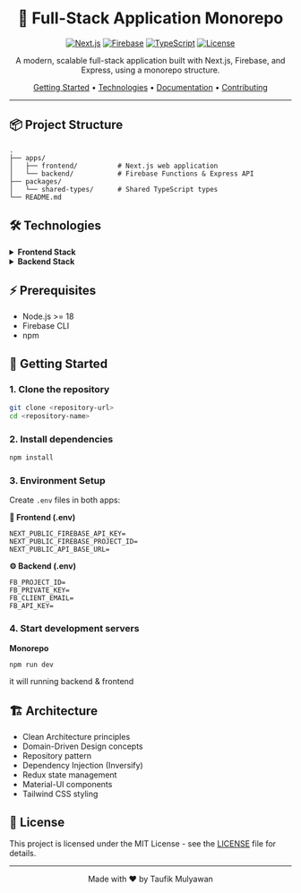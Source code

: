 <div align="center">

# 🚀 Full-Stack Application Monorepo

[![Next.js](https://img.shields.io/badge/Next.js-15-black?style=flat-square&logo=next.js)](https://nextjs.org/)
[![Firebase](https://img.shields.io/badge/Firebase-Latest-orange?style=flat-square&logo=firebase)](https://firebase.google.com/)
[![TypeScript](https://img.shields.io/badge/TypeScript-Latest-blue?style=flat-square&logo=typescript)](https://www.typescriptlang.org/)
[![License](https://img.shields.io/badge/License-MIT-green.svg?style=flat-square)](LICENSE)

A modern, scalable full-stack application built with Next.js, Firebase, and Express, using a monorepo structure.

[Getting Started](#-getting-started) •
[Technologies](#-technologies) •
[Documentation](#-documentation) •
[Contributing](#-contributing)

</div>

---

## 📦 Project Structure

```
.
├── apps/
│   ├── frontend/          # Next.js web application
│   └── backend/           # Firebase Functions & Express API
├── packages/
│   └── shared-types/      # Shared TypeScript types
└── README.md
```

## 🛠 Technologies

<details>
<summary><b>Frontend Stack</b></summary>

- **Next.js 15** - React framework
- **React 18** - UI library
- **Material-UI** - Component library
- **Redux Toolkit** - State management
- **Firebase Client SDK** - Backend integration
- **TypeScript** - Type safety
- **Tailwind CSS** - Styling
</details>

<details>
<summary><b>Backend Stack</b></summary>

- **Firebase Functions** - Serverless computing
- **Express** - API framework
- **Firebase Admin SDK** - Backend services
- **Swagger/OpenAPI** - API documentation
- **Inversify** - Dependency injection
- **Winston** - Logging
</details>

## ⚡ Prerequisites

- Node.js >= 18
- Firebase CLI
- npm

## 🚀 Getting Started

### 1. Clone the repository

```bash
git clone <repository-url>
cd <repository-name>
```

### 2. Install dependencies

```bash
npm install
```

### 3. Environment Setup

Create `.env` files in both apps:

**📱 Frontend (.env)**
```env
NEXT_PUBLIC_FIREBASE_API_KEY=
NEXT_PUBLIC_FIREBASE_PROJECT_ID=
NEXT_PUBLIC_API_BASE_URL=
```

**⚙️ Backend (.env)**
```env
FB_PROJECT_ID=
FB_PRIVATE_KEY=
FB_CLIENT_EMAIL=
FB_API_KEY=
```

### 4. Start development servers

**Monorepo**

```bash
npm run dev
```
it will running backend & frontend 


## 🏗 Architecture

- Clean Architecture principles
- Domain-Driven Design concepts
- Repository pattern
- Dependency Injection (Inversify)
- Redux state management
- Material-UI components
- Tailwind CSS styling


## 📄 License

This project is licensed under the MIT License - see the [LICENSE](LICENSE) file for details.

---

<div align="center">

Made with ❤️ by Taufik Mulyawan

</div>
